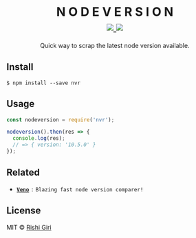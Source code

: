 <h1 align="center">
N O D E V E R S I O N
<br>
  <a href="https://travis-ci.org/CodeDotJS/nodeversion">
  <img src="https://travis-ci.org/CodeDotJS/nodeversion.svg?branch=master">
  </a>
  <img src="https://img.shields.io/badge/code_style-XO-5ed9c7.svg">
  <br>
</h1>

<p align="center">Quick way to scrap the latest node version available.</p>


## Install

```
$ npm install --save nvr
```

## Usage

```js
const nodeversion = require('nvr');

nodeversion().then(res => {
  console.log(res);
  // => { version: '10.5.0' }
});
```

## Related

- __[`Veno`](https://github.com/CodeDotJS/veno)__ `:` `Blazing fast node version comparer!`

## License

MIT &copy; [Rishi Giri](http://rishi.ml)
